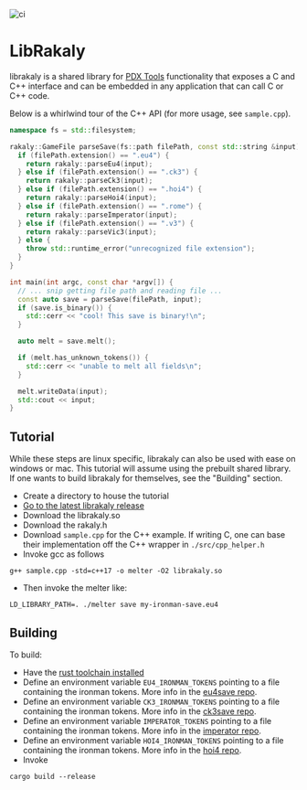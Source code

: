 ![ci](https://github.com/rakaly/librakaly/workflows/ci/badge.svg)

# LibRakaly

librakaly is a shared library for [PDX Tools](https://pdx.tools/eu4) functionality that exposes a C and C++ interface and can be embedded in any application that can call C or C++ code.

Below is a whirlwind tour of the C++ API (for more usage, see `sample.cpp`).

```cpp
namespace fs = std::filesystem;

rakaly::GameFile parseSave(fs::path filePath, const std::string &input) {
  if (filePath.extension() == ".eu4") {
    return rakaly::parseEu4(input);
  } else if (filePath.extension() == ".ck3") {
    return rakaly::parseCk3(input);
  } else if (filePath.extension() == ".hoi4") {
    return rakaly::parseHoi4(input);
  } else if (filePath.extension() == ".rome") {
    return rakaly::parseImperator(input);
  } else if (filePath.extension() == ".v3") {
    return rakaly::parseVic3(input);
  } else {
    throw std::runtime_error("unrecognized file extension");
  }
}

int main(int argc, const char *argv[]) {
  // ... snip getting file path and reading file ...
  const auto save = parseSave(filePath, input);
  if (save.is_binary()) {
    std::cerr << "cool! This save is binary!\n";
  }

  auto melt = save.melt();

  if (melt.has_unknown_tokens()) {
    std::cerr << "unable to melt all fields\n";
  }

  melt.writeData(input);
  std::cout << input;
}
```

## Tutorial

While these steps are linux specific, librakaly can also be used with ease on windows or mac. This tutorial will assume using the prebuilt shared library. If one wants to build librakaly for themselves, see the "Building" section.

- Create a directory to house the tutorial
- [Go to the latest librakaly release](https://github.com/rakaly/librakaly/releases)
- Download the librakaly.so
- Download the rakaly.h
- Download `sample.cpp` for the C++ example. If writing C, one can base their implementation off the C++ wrapper in `./src/cpp_helper.h`
- Invoke gcc as follows

```
g++ sample.cpp -std=c++17 -o melter -O2 librakaly.so
```

- Then invoke the melter like:

```
LD_LIBRARY_PATH=. ./melter save my-ironman-save.eu4
```

## Building

To build:

- Have the [rust toolchain installed](https://rustup.rs/)
- Define an environment variable `EU4_IRONMAN_TOKENS` pointing to a file containing the ironman tokens. More info in the [eu4save repo](https://github.com/rakaly/eu4save#ironman).
- Define an environment variable `CK3_IRONMAN_TOKENS` pointing to a file containing the ironman tokens. More info in the [ck3save repo](https://github.com/rakaly/ck3save#ironman).
- Define an environment variable `IMPERATOR_TOKENS` pointing to a file containing the ironman tokens. More info in the [imperator repo](https://github.com/rakaly/imperator-save#ironman).
- Define an environment variable `HOI4_IRONMAN_TOKENS` pointing to a file containing the ironman tokens. More info in the [hoi4 repo](https://github.com/rakaly/hoi4save#binary-saves).
- Invoke

```
cargo build --release
```
